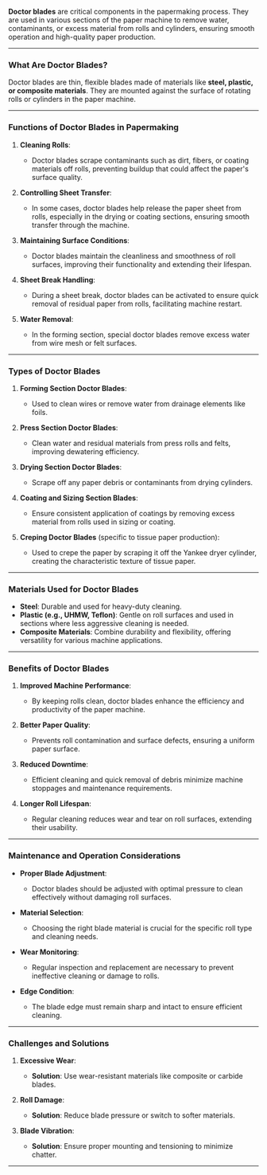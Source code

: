 **Doctor blades** are critical components in the papermaking process. They are used in various sections of the paper machine to remove water, contaminants, or excess material from rolls and cylinders, ensuring smooth operation and high-quality paper production.

---

### **What Are Doctor Blades?**
Doctor blades are thin, flexible blades made of materials like **steel, plastic, or composite materials**. They are mounted against the surface of rotating rolls or cylinders in the paper machine.

---

### **Functions of Doctor Blades in Papermaking**
1. **Cleaning Rolls**:
    - Doctor blades scrape contaminants such as dirt, fibers, or coating materials off rolls, preventing buildup that could affect the paper's surface quality.

2. **Controlling Sheet Transfer**:
    - In some cases, doctor blades help release the paper sheet from rolls, especially in the drying or coating sections, ensuring smooth transfer through the machine.

3. **Maintaining Surface Conditions**:
    - Doctor blades maintain the cleanliness and smoothness of roll surfaces, improving their functionality and extending their lifespan.

4. **Sheet Break Handling**:
    - During a sheet break, doctor blades can be activated to ensure quick removal of residual paper from rolls, facilitating machine restart.

5. **Water Removal**:
    - In the forming section, special doctor blades remove excess water from wire mesh or felt surfaces.

---

### **Types of Doctor Blades**
1. **Forming Section Doctor Blades**:
    - Used to clean wires or remove water from drainage elements like foils.

2. **Press Section Doctor Blades**:
    - Clean water and residual materials from press rolls and felts, improving dewatering efficiency.

3. **Drying Section Doctor Blades**:
    - Scrape off any paper debris or contaminants from drying cylinders.

4. **Coating and Sizing Section Blades**:
    - Ensure consistent application of coatings by removing excess material from rolls used in sizing or coating.

5. **Creping Doctor Blades** (specific to tissue paper production):
    - Used to crepe the paper by scraping it off the Yankee dryer cylinder, creating the characteristic texture of tissue paper.

---

### **Materials Used for Doctor Blades**
- **Steel**: Durable and used for heavy-duty cleaning.
- **Plastic (e.g., UHMW, Teflon)**: Gentle on roll surfaces and used in sections where less aggressive cleaning is needed.
- **Composite Materials**: Combine durability and flexibility, offering versatility for various machine applications.

---

### **Benefits of Doctor Blades**
1. **Improved Machine Performance**:
    - By keeping rolls clean, doctor blades enhance the efficiency and productivity of the paper machine.

2. **Better Paper Quality**:
    - Prevents roll contamination and surface defects, ensuring a uniform paper surface.

3. **Reduced Downtime**:
    - Efficient cleaning and quick removal of debris minimize machine stoppages and maintenance requirements.

4. **Longer Roll Lifespan**:
    - Regular cleaning reduces wear and tear on roll surfaces, extending their usability.

---

### **Maintenance and Operation Considerations**
- **Proper Blade Adjustment**:
    - Doctor blades should be adjusted with optimal pressure to clean effectively without damaging roll surfaces.

- **Material Selection**:
    - Choosing the right blade material is crucial for the specific roll type and cleaning needs.

- **Wear Monitoring**:
    - Regular inspection and replacement are necessary to prevent ineffective cleaning or damage to rolls.

- **Edge Condition**:
    - The blade edge must remain sharp and intact to ensure efficient cleaning.

---

### **Challenges and Solutions**
1. **Excessive Wear**:
    - **Solution**: Use wear-resistant materials like composite or carbide blades.

2. **Roll Damage**:
    - **Solution**: Reduce blade pressure or switch to softer materials.

3. **Blade Vibration**:
    - **Solution**: Ensure proper mounting and tensioning to minimize chatter.

---

